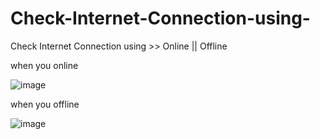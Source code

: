 # Check-Internet-Connection-using-
Check Internet Connection using >> Online || Offline

when you online 

![image](https://user-images.githubusercontent.com/35266228/207599379-3258d057-4556-4334-b8b8-aa7ed8bc963f.png)


when you offline

![image](https://user-images.githubusercontent.com/35266228/207599606-8213351a-b8a2-42b0-8453-cab7bf94b204.png)
